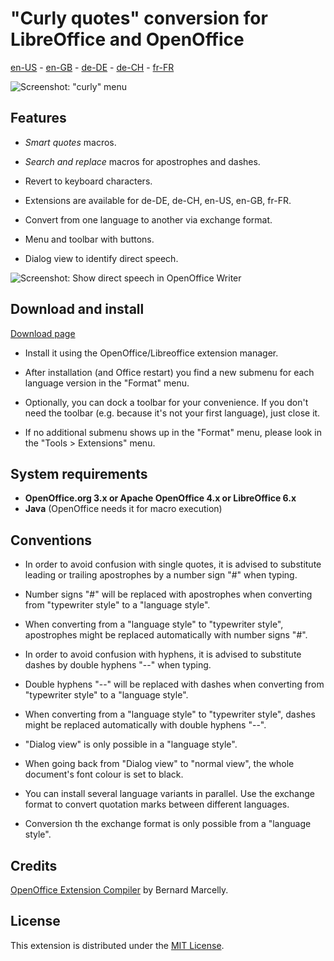 # "Curly quotes" conversion for LibreOffice and OpenOffice

[en-US](https://github.com/peter88213/curly-en-US) - [en-GB](https://github.com/peter88213/curly-en-GB) - [de-DE](https://github.com/peter88213/curly-de-DE) - [de-CH](https://github.com/peter88213/curly-de-CH) - [fr-FR](https://github.com/peter88213/curly-fr-FR)

![Screenshot: "curly" menu](https://raw.githubusercontent.com/peter88213/curly/master/docs/Screenshots/Menu-en.png)

## Features

* _Smart quotes_ macros.

* _Search and replace_ macros for apostrophes and dashes.

* Revert to keyboard characters.

* Extensions are available for de-DE, de-CH, en-US, en-GB, fr-FR.

* Convert from one language to another via exchange format.

* Menu and toolbar with buttons.

* Dialog view to identify direct speech.

![Screenshot: Show direct speech in OpenOffice Writer](https://raw.githubusercontent.com/peter88213/curly/master/docs/Screenshots/DirectSpeech-en.png)

## Download and install

[Download page](https://github.com/peter88213/curly/releases/latest)

* Install it using the OpenOffice/Libreoffice extension manager.

* After installation (and Office restart) you find a new submenu for each language version in the "Format" menu.

* Optionally, you can dock a toolbar for your convenience. If you don't need the toolbar (e.g. because it's not your first language), just close it.

* If no additional submenu shows up in the "Format" menu, please look in the "Tools > Extensions" menu.

## System requirements

* __OpenOffice.org 3.x or Apache OpenOffice 4.x or LibreOffice 6.x__
* __Java__ (OpenOffice needs it for macro execution)

## Conventions

* In order to avoid confusion with single quotes, it is advised to substitute leading or trailing apostrophes by a number sign "#" when typing.

* Number signs "#" will be replaced with apostrophes when converting from "typewriter style" to a "language style".

* When converting from a "language style" to "typewriter style", apostrophes might be replaced automatically with number signs "#". 

* In order to avoid confusion with hyphens, it is advised to substitute dashes by double hyphens "--" when typing.

* Double hyphens "--" will be replaced with dashes when converting from "typewriter style" to a "language style".

* When converting from a "language style" to "typewriter style", dashes might be replaced automatically with double hyphens "--". 

* "Dialog view" is only possible in a "language style".

* When going back from "Dialog view" to "normal view", the whole document's font colour is set to black. 

* You can install several language variants in parallel. Use the exchange format to convert quotation marks between different languages.

* Conversion th the exchange format is only possible from a "language style".

## Credits

[OpenOffice Extension Compiler](https://wiki.openoffice.org/wiki/Extensions_Packager#Extension_Compiler) by Bernard Marcelly.

## License

This extension is distributed under the [MIT License](http://www.opensource.org/licenses/mit-license.php).
